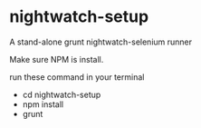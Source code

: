 # nightwatch-setup
A stand-alone grunt nightwatch-selenium runner

Make sure NPM is install.

run these command in your terminal
- cd nightwatch-setup
- npm install
- grunt

